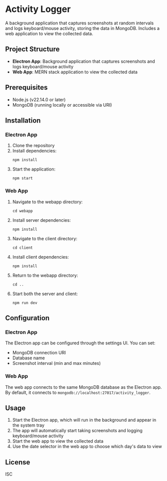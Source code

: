 # Activity Logger

A background application that captures screenshots at random intervals and logs keyboard/mouse activity, storing the data in MongoDB. Includes a web application to view the collected data.

## Project Structure

- **Electron App**: Background application that captures screenshots and logs keyboard/mouse activity
- **Web App**: MERN stack application to view the collected data

## Prerequisites

- Node.js (v22.14.0 or later)
- MongoDB (running locally or accessible via URI)

## Installation

### Electron App

1. Clone the repository
2. Install dependencies:
   ```
   npm install
   ```
3. Start the application:
   ```
   npm start
   ```

### Web App

1. Navigate to the webapp directory:
   ```
   cd webapp
   ```
2. Install server dependencies:
   ```
   npm install
   ```
3. Navigate to the client directory:
   ```
   cd client
   ```
4. Install client dependencies:
   ```
   npm install
   ```
5. Return to the webapp directory:
   ```
   cd ..
   ```
6. Start both the server and client:
   ```
   npm run dev
   ```

## Configuration

### Electron App

The Electron app can be configured through the settings UI. You can set:

- MongoDB connection URI
- Database name
- Screenshot interval (min and max minutes)

### Web App

The web app connects to the same MongoDB database as the Electron app. By default, it connects to `mongodb://localhost:27017/activity_logger`.

## Usage

1. Start the Electron app, which will run in the background and appear in the system tray
2. The app will automatically start taking screenshots and logging keyboard/mouse activity
3. Start the web app to view the collected data
4. Use the date selector in the web app to choose which day's data to view

## License

ISC
